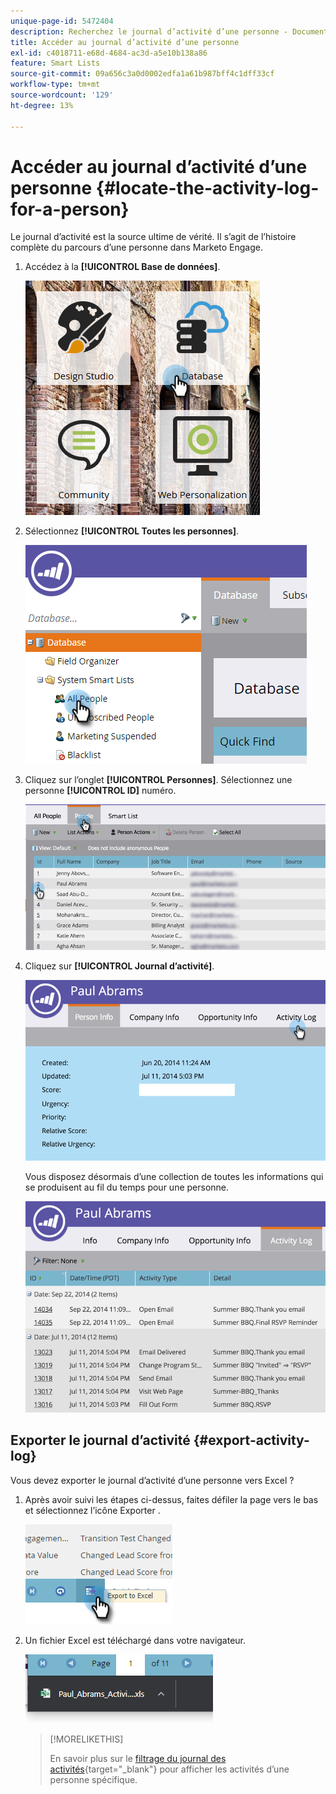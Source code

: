 ```yaml
---
unique-page-id: 5472404
description: Recherchez le journal d’activité d’une personne - Documents Marketo - Documentation du produit
title: Accéder au journal d’activité d’une personne
exl-id: c4018711-e68d-4684-ac3d-a5e10b138a86
feature: Smart Lists
source-git-commit: 09a656c3a0d0002edfa1a61b987bff4c1dff33cf
workflow-type: tm+mt
source-wordcount: '129'
ht-degree: 13%

---
```


# Accéder au journal d’activité d’une personne {#locate-the-activity-log-for-a-person}

Le journal d’activité est la source ultime de vérité. Il s’agit de l’histoire complète du parcours d’une personne dans Marketo Engage.

1. Accédez à la **[!UICONTROL Base de données]**.

   ![](assets/locate-the-activity-log-for-a-person-1.png)

1. Sélectionnez **[!UICONTROL Toutes les personnes]**.

   ![](assets/locate-the-activity-log-for-a-person-2.png)

1. Cliquez sur l’onglet **[!UICONTROL Personnes]**. Sélectionnez une personne **[!UICONTROL ID]** numéro.

   ![](assets/locate-the-activity-log-for-a-person-3.png)

1. Cliquez sur **[!UICONTROL Journal d’activité]**.

   ![](assets/locate-the-activity-log-for-a-person-4.png)

   Vous disposez désormais d’une collection de toutes les informations qui se produisent au fil du temps pour une personne.

   ![](assets/locate-the-activity-log-for-a-person-5.png)

## Exporter le journal d’activité {#export-activity-log}

Vous devez exporter le journal d’activité d’une personne vers Excel ?

1. Après avoir suivi les étapes ci-dessus, faites défiler la page vers le bas et sélectionnez l’icône Exporter .

   ![](assets/locate-the-activity-log-for-a-person-6.png)

1. Un fichier Excel est téléchargé dans votre navigateur.

   ![](assets/locate-the-activity-log-for-a-person-7.png)

   >[!MORELIKETHIS]
   >
   >En savoir plus sur le [filtrage du journal des activités](/help/marketo/product-docs/core-marketo-concepts/smart-lists-and-static-lists/managing-people-in-smart-lists/filter-activity-types-in-the-activity-log-of-a-person.md){target="_blank"} pour afficher les activités d’une personne spécifique.
